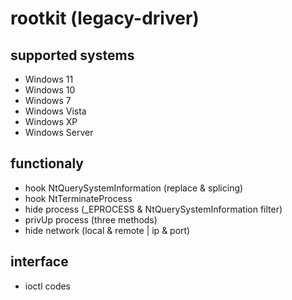 # rootkit (legacy-driver)

## supported systems
* Windows 11
* Windows 10
* Windows 7
* Windows Vista
* Windows XP
* Windows Server

## functionaly
* hook NtQuerySystemInformation (replace & splicing)
* hook NtTerminateProcess
* hide process (_EPROCESS & NtQuerySystemInformation filter)
* privUp process (three methods)
* hide network (local & remote | ip & port)

## interface
* ioctl codes